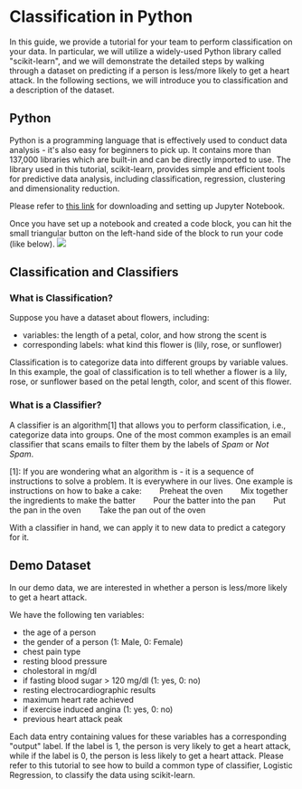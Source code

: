 # Classification in Python
In this guide, we provide a tutorial for your team to perform classification on your data. In particular, we will utilize a widely-used Python library called "scikit-learn", and we will demonstrate the detailed steps by walking through a dataset on predicting if a person is less/more likely to get a heart attack. In the following sections, we will introduce you to classification and a description of the dataset.

## Python
Python is a programming language that is effectively used to conduct data analysis - it's also easy for beginners to pick up. It contains more than 137,000 libraries which are built-in and can be directly imported to use. The library used in this tutorial, scikit-learn, provides simple and efficient tools for predictive data analysis, including classification, regression, clustering and dimensionality reduction.

Please refer to [this link](https://github.com/nmcdowell00/python_for_the_datajam#jupytrlab-and-andaconda) for downloading and setting up Jupyter Notebook.

Once you have set up a notebook and created a code block, you can hit the small triangular button on the left-hand side of the block to run your code (like below).
[![](https://cdn.glitch.global/91d27b43-3628-403c-9755-b2f6c8f75fbf/button.jpg?v=1671242043616)](http://https://cdn.glitch.global/91d27b43-3628-403c-9755-b2f6c8f75fbf/button.jpg?v=1671242043616)

## Classification and Classifiers
### What is Classification?
Suppose you have a dataset about flowers, including:
- variables: the length of a petal, color, and how strong the scent is
- corresponding labels: what kind this flower is (lily, rose, or sunflower)

Classification is to categorize data into different groups by variable values. In this example, the goal of classification is to tell whether a flower is a lily, rose, or sunflower based on the petal length, color, and scent of this flower.

### What is a Classifier?
A classifier is an algorithm[1] that allows you to perform classification, i.e., categorize data into groups. One of the most common examples is an email classifier that scans emails to filter them by the labels of *Spam* or *Not Spam*. 

[1]: If you are wondering what an algorithm is - it is a sequence of instructions to solve a problem. It is everywhere in our lives. One example is instructions on how to bake a cake:
&nbsp;&nbsp;&nbsp;&nbsp;&nbsp;&nbsp; Preheat the oven
&nbsp;&nbsp;&nbsp;&nbsp;&nbsp;&nbsp; Mix together the ingredients to make the batter
&nbsp;&nbsp;&nbsp;&nbsp;&nbsp;&nbsp; Pour the batter into the pan
&nbsp;&nbsp;&nbsp;&nbsp;&nbsp;&nbsp; Put the pan in the oven
&nbsp;&nbsp;&nbsp;&nbsp;&nbsp;&nbsp; Take the pan out of the oven

With a classifier in hand, we can apply it to new data to predict a category for it. 

## Demo Dataset
In our demo data, we are interested in whether a person is less/more likely to get a heart attack. 

We have the following ten variables:
- the age of a person
- the gender of a person (1: Male, 0: Female)
- chest pain type
- resting blood pressure
- cholestoral in mg/dl
- if fasting blood sugar > 120 mg/dl (1: yes, 0: no)
- resting electrocardiographic results
- maximum heart rate achieved
- if exercise induced angina (1: yes, 0: no)
- previous heart attack peak

Each data entry containing values for these variables has a corresponding "output" label. If the label is 1, the person is very likely to get a heart attack, while if the label is 0, the person is less likely to get a heart attack. Please refer to this tutorial to see how to build a common type of classifier, Logistic Regression, to classify the data using scikit-learn.
